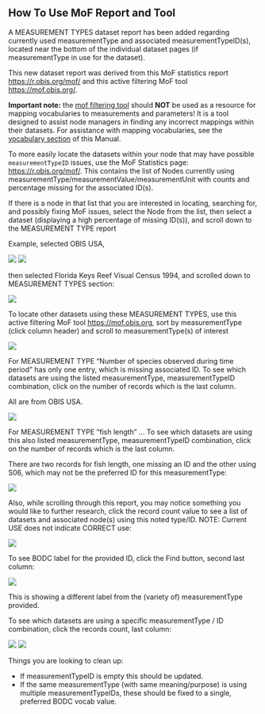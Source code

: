 ## How To Use MoF Report and Tool

A MEASUREMENT TYPES dataset report has been added regarding currently used measurementType and associated measurementTypeID(s), located near the bottom of the individual dataset pages (if measurementType in use for the dataset).

This new dataset report was derived from this MoF statistics report <https://r.obis.org/mof/> and this active filtering MoF tool <https://mof.obis.org/>.

<div class="callbox-caution caution">

**Important note:** the [mof filtering tool](https://mof.obis.org/) should **NOT** be used as a resource for mapping vocabularies to measurements and parameters! It is a tool designed to assist node managers in finding any incorrect mappings within their datasets. For assistance with mapping vocabularies, see the [vocabulary section](vocabulary#map-emof-measurement-identifiers-to-preferred-bodc-vocabulary.html) of this Manual.
</div>

To more easily locate the datasets within your node that may have possible `measurementTypeID` issues, use the MoF Statistics page: <https://r.obis.org/mof/>.  This contains the list of Nodes currently using measurementType/measurementValue/measurementUnit with counts and percentage missing for the associated ID(s).

If there is a node in that list that you are interested in locating, searching for, and possibly fixing MoF issues, select the Node from the list, then select a dataset (displaying a high percentage of missing ID(s)), and scroll down to the MEASUREMENT TYPE report

Example, selected OBIS USA,

<img src="images/mofreports/usa1.png" class="img-responsive img-responsive-70"/>

<img src="images/mofreports/usa2.png" class="img-responsive img-responsive-70"/>

then selected Florida Keys Reef Visual Census 1994, and scrolled down to MEASUREMENT TYPES section:

![ ](images/mofreports/floridakeys.png)

To locate other datasets using these MEASUREMENT TYPES, use this active filtering MoF tool <https://mof.obis.org>, sort by measurementType (click column header) and scroll to measurementType(s) of interest

<img src="images/mofreports/locate.png" class="img-responsive"/>

For MEASUREMENT TYPE “Number of species observed during time period” has only one entry, which is missing associated ID.  To see which datasets are using the listed measurementType, measurementTypeID combination, click on the number of records which is the last column.

All are from OBIS USA.

<img src="images/mofreports/speciesobserved.png" class="img-responsive"/>

For MEASUREMENT TYPE “fish length” …  To see which datasets are using this also listed measurementType, measurementTypeID combination, click on the number of records which is the last column.

There are two records for fish length, one missing an ID and the other using S06, which may not be the preferred ID for this measurementType:

![ ](images/mofreports/fishlength.png)

Also, while scrolling through this report,  you may notice something you would like to further research, click the record count value to see a list of datasets and associated node(s) using this noted type/ID.  NOTE: Current USE does not indicate CORRECT use:

<img src="images/mofreports/notcorrect.png" class="img-responsive"/>

To see BODC label for the provided ID, click the Find button, second last column:

<img src="images/mofreports/label.png" class="img-responsive"/>

This is showing a different label from the (variety of) measurementType provided.

To see which datasets are using a specific measurementType / ID combination, click the records count, last column:

<img src="images/mofreports/observed1.png" class="img-responsive"/>
<img src="images/mofreports/observed2.png" class="img-responsive"/>

Things you are looking to clean up:

- If measurementTypeID is empty this should be updated.
- If the same measurementType (with same meaning/purpose) is using multiple measurementTypeIDs, these should be fixed to a single, preferred BODC vocab value.

